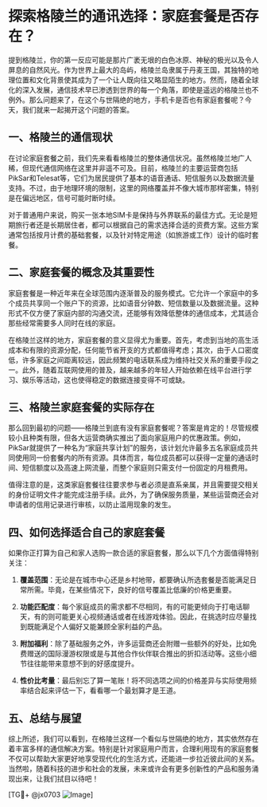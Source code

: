 # 探索格陵兰的通讯选择：家庭套餐是否存在？

提到格陵兰，你的第一反应可能是那片广袤无垠的白色冰原、神秘的极光以及令人屏息的自然风光。作为世界上最大的岛屿，格陵兰岛隶属于丹麦王国，其独特的地理位置和文化背景使其成为了一个让人既向往又略显陌生的地方。然而，随着全球化的深入发展，通信技术早已渗透到世界的每一个角落，即使是遥远的格陵兰也不例外。那么问题来了，在这个与世隔绝的地方，手机卡是否也有家庭套餐呢？今天，我们就来一起揭开这个问题的答案。

## 一、格陵兰的通信现状

在讨论家庭套餐之前，我们先来看看格陵兰的整体通信状况。虽然格陵兰地广人稀，但现代通信网络在这里并非遥不可及。目前，格陵兰的主要运营商包括PikSar和Telesat等，它们为居民提供了基本的语音通话、短信服务以及数据流量支持。不过，由于地理环境的限制，这里的网络覆盖并不像大城市那样密集，特别是在偏远地区，信号可能时断时续。

对于普通用户来说，购买一张本地SIM卡是保持与外界联系的最佳方式。无论是短期旅行者还是长期居住者，都可以根据自己的需求选择合适的资费方案。这些方案通常包括按月计费的基础套餐，以及针对特定用途（如旅游或工作）设计的临时套餐。

## 二、家庭套餐的概念及其重要性

家庭套餐是一种近年来在全球范围内逐渐普及的服务模式。它允许一个家庭中的多个成员共享同一个账户下的资源，比如语音分钟数、短信数量以及数据流量。这种形式不仅方便了家庭内部的沟通交流，还能够有效降低整体的通信成本，尤其适合那些经常需要多人同时在线的家庭。

在格陵兰这样的地方，家庭套餐的意义显得尤为重要。首先，考虑到当地的高生活成本和有限的资源分配，任何能节省开支的方式都值得考虑；其次，由于人口密度低，许多家庭之间距离较远，因此频繁的电话联系成为维持社交关系的重要手段之一。此外，随着互联网使用的普及，越来越多的年轻人开始依赖在线平台进行学习、娱乐等活动，这也使得稳定的数据连接变得不可或缺。

## 三、格陵兰家庭套餐的实际存在

那么回到最初的问题——格陵兰到底有没有家庭套餐呢？答案是肯定的！尽管规模较小且种类有限，但各大运营商确实推出了面向家庭用户的优惠政策。例如，PikSar就提供了一种名为“家庭共享计划”的服务，该计划允许最多五名家庭成员共同使用同一份套餐内的所有资源。具体而言，每位成员都可以获得一定量的通话时间、短信额度以及高速上网流量，而整个家庭则只需支付一份固定的月租费用。

值得注意的是，这类家庭套餐往往要求参与者必须是直系亲属，并且需要提交相关的身份证明文件才能完成注册手续。此外，为了确保服务质量，某些运营商还会对申请者的信用记录进行审核，以防止滥用现象的发生。

## 四、如何选择适合自己的家庭套餐

如果你正打算为自己和家人选购一款合适的家庭套餐，那么以下几个方面值得特别关注：

1. **覆盖范围**：无论是在城市中心还是乡村地带，都要确认所选套餐是否能满足日常所需。毕竟，在某些情况下，良好的信号覆盖比低廉的价格更重要。
   
2. **功能匹配度**：每个家庭成员的需求都不尽相同，有的可能更倾向于打电话聊天，有的则可能更关心视频通话或者在线游戏体验。因此，在挑选时应尽量找到既能满足个人偏好又能兼顾全家利益的产品。

3. **附加福利**：除了基础服务之外，许多运营商还会附赠一些额外的好处，比如免费赠送的国际漫游权限或是与其他合作伙伴联合推出的折扣活动等。这些小细节往往能带来意想不到的好感度提升。

4. **性价比考量**：最后别忘了算一笔账！将不同选项之间的价格差异与实际使用频率结合起来评估一下，看看哪一个最划算才是王道。

## 五、总结与展望

综上所述，我们可以看到，在格陵兰这样一个看似与世隔绝的地方，其实依然存在着丰富多样的通信解决方案。特别是针对家庭用户而言，合理利用现有的家庭套餐不仅可以帮助大家更好地享受现代化的生活方式，还能进一步拉近彼此间的关系。当然啦，随着科技的进步和社会的发展，未来或许会有更多创新性的产品和服务涌现出来，让我们拭目以待吧！

[TG💪+ @jx0703 ![Image](https://github.com/user-attachments/assets/dbca1d08-cadb-493c-b0ec-ad6f7a83f270)]